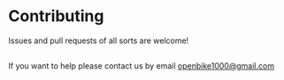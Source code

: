 # Contributing

Issues and pull requests of all sorts are welcome!

##

If you want to help please contact us by email openbike1000@gmail.com
